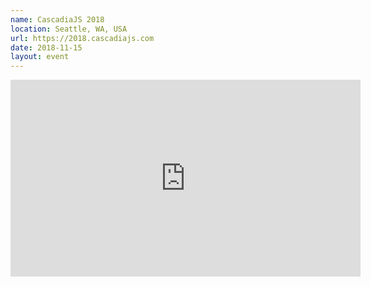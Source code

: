 ```yaml
---
name: CascadiaJS 2018
location: Seattle, WA, USA
url: https://2018.cascadiajs.com
date: 2018-11-15
layout: event
---
```

<iframe width="560" height="315" src="https://www.youtube-nocookie.com/embed/l0jV-Mc2I68" frameborder="0" allow="accelerometer; autoplay; encrypted-media; gyroscope; picture-in-picture" allowfullscreen></iframe>